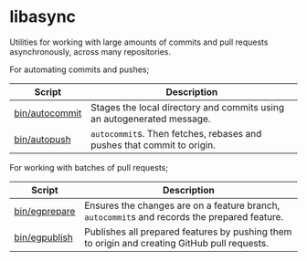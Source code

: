 # libasync

Utilities for working with large amounts of commits and pull requests asynchronously, across many repositories.

For automating commits and pushes;

| Script                           | Description                                                                                  |
|----------------------------------|----------------------------------------------------------------------------------------------|
| [bin/autocommit](bin/autocommit) | Stages the local directory and commits using an autogenerated message.                       |
| [bin/autopush](bin/autopush)     | `autocommit`s. Then fetches, rebases and pushes that commit to origin.                       |

For working with batches of pull requests;

| Script                         | Description                                                                                  |
|--------------------------------|----------------------------------------------------------------------------------------------|
| [bin/egprepare](bin/egprepare) | Ensures the changes are on a feature branch, `autocommit`s and records the prepared feature. |
| [bin/egpublish](bin/egpublish) | Publishes all prepared features by pushing them to origin and creating GitHub pull requests. |

